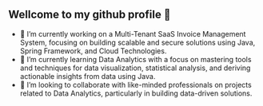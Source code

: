 ## Wellcome to my github profile 👋
- 🔭 I’m currently working on a Multi-Tenant SaaS Invoice Management System, focusing on building scalable and secure solutions using Java, Spring Framework, and Cloud Technologies.
- 🌱 I’m currently learning Data Analytics with a focus on mastering tools and techniques for data visualization, statistical analysis, and deriving actionable insights from data using Java.
- 👯 I’m looking to collaborate with like-minded professionals on projects related to Data Analytics, particularly in building data-driven solutions.


<!--
**soultef/soultef** is a ✨ _special_ ✨ repository because its `README.md` (this file) appears on your GitHub profile.

Here are some ideas to get you started:

- 🔭 I’m currently working on ...
- 🌱 I’m currently learning ...
- 👯 I’m looking to collaborate on ...
- 🤔 I’m looking for help with ...
- 💬 Ask me about ...
- 📫 How to reach me: ...
- 😄 Pronouns: ...
- ⚡ Fun fact: ...
-->
